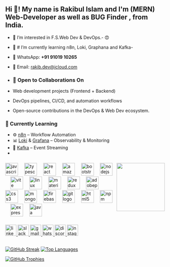 <h2 align="left">Hi 👋! My name is Rakibul Islam and I'm (MERN) Web-Developer as well as BUG Finder , from India.</h2>


- 👋 I’m interested in F.S.Web Dev & DevOps.- 😍
- 🌱 # I’m currently learning n8n, Loki, Graphana and Kafka-
- 📱 WhatsApp: **+91 91019 10265**
- 📧 Email: [rakib.dev@icloud.com](mailto:rakib.dev@icloud.com)

- ### 💞️ Open to Collaborations On
- Web development projects (Frontend + Backend)  
- DevOps pipelines, CI/CD, and automation workflows  
- Open-source contributions in the DevOps & Web Dev ecosystem.
  
### 🌱 Currently Learning
- ⚙️ [n8n](https://n8n.io/) – Workflow Automation  
- 📊 [Loki](https://grafana.com/oss/loki/) & [Grafana](https://grafana.com/) – Observability & Monitoring  
- 🔄 [Kafka](https://kafka.apache.org/) – Event Streaming
- 
###

<img align="right" height="152" src="https://i.imgflip.com/65efzo.gif"  />

###


<div align="left">
  <img src="https://cdn.simpleicons.org/javascript/F7DF1E" height="40" alt="javascript logo"  />
  <img width="12" />
  <img src="https://cdn.jsdelivr.net/gh/devicons/devicon/icons/typescript/typescript-original.svg" height="40" alt="typescript logo"  />
  <img width="12" />
  <img src="https://cdn.jsdelivr.net/gh/devicons/devicon/icons/react/react-original.svg" height="40" alt="react logo"  />
  <img width="12" />
  <img src="https://skillicons.dev/icons?i=aws" height="40" alt="amazonwebservices logo"  />
  <img width="12" />
  <img src="https://skillicons.dev/icons?i=bootstrap" height="40" alt="bootstrap logo"  />
  <img width="12" />
  <img src="https://cdn.simpleicons.org/nodedotjs/339933" height="40" alt="nodejs logo"  />
  <img width="12" />
  <img src="https://skillicons.dev/icons?i=vite" height="40" alt="vite logo"  />
  <img width="12" />
  <img src="https://cdn.simpleicons.org/linux/FCC624" height="40" alt="linux logo"  />
  <img width="12" />
  <img src="https://cdn.simpleicons.org/mui/007FFF" height="40" alt="materialui logo"  />
  <img width="12" />
  <img src="https://cdn.simpleicons.org/redux/764ABC" height="40" alt="redux logo"  />
  <img width="12" />
  <img src="https://skillicons.dev/icons?i=ps" height="40" alt="adobephotoshop logo"  />
  <img width="12" />
  <img src="https://skillicons.dev/icons?i=css" height="40" alt="css3 logo"  />
  <img width="12" />
  <img src="https://res.cloudinary.com/rakib-rsm-cloudinary/image/upload/v1702372231/portfolio-data/igkjdnc32hilanisaiux.png" height="40" alt="mongodb logo"  />
  <img width="12" />
  <img src="https://cdn.simpleicons.org/firebase/FFCA28" height="40" alt="firebase logo"  />
  <img width="12" />
  <img src="https://cdn.jsdelivr.net/gh/devicons/devicon/icons/git/git-original.svg" height="40" alt="git logo"  />
  <img width="12" />
  <img src="https://cdn.jsdelivr.net/gh/devicons/devicon/icons/html5/html5-original.svg" height="40" alt="html5 logo"  />
  <img width="12" />
  <img src="https://cdn.simpleicons.org/npm/CB3837" height="40" alt="npm logo"  />
  <img width="12" />
  <img src="https://cdn.jsdelivr.net/gh/devicons/devicon/icons/express/express-original.svg" height="40" alt="express logo"  />
  <img width="12" />
  <img src="https://cdn.jsdelivr.net/gh/devicons/devicon/icons/java/java-original.svg" height="40" alt="java logo"  />
</div>

###

<div align="left">
  <a href="https://www.linkedin.com/in/rakibul-islam-969106259/" target="_blank">
    <img src="https://img.shields.io/static/v1?message=LinkedIn&logo=linkedin&label=&color=0077B5&logoColor=white&labelColor=&style=for-the-badge" height="35" alt="linkedin logo" title='Ctrl(command) Click to open Linkedin.' />
  </a>
  <a href="https://newtonschool-t4o6843.slack.com/team/U04BWRX4G0P" target="_blank">
    <img src="https://img.shields.io/static/v1?message=Slack&logo=slack&label=&color=4A154B&logoColor=white&labelColor=&style=for-the-badge" height="35" alt="slack logo" title='Ctrl(command) Click to open slack.' />
  </a>
  <a href="mailto:rakib.dev@icloud.com" target="_blank">
    <img src="https://img.shields.io/static/v1?message=Gmail&logo=gmail&label=&color=D14836&logoColor=white&labelColor=&style=for-the-badge" height="35" alt="gmail logo" />
  </a>
  <a href="https://web.whatsapp.com/send?phone=919101910265&text=Hello%20from%20Github!" target="_blank">
    <img src="https://img.shields.io/static/v1?message=Whatsapp&logo=whatsapp&label=&color=25D366&logoColor=white&labelColor=&style=for-the-badge" height="35" alt="whatsapp logo" title='Ctrl(command) Click to open WhatsApp.' />
  </a>
  <a href="433220619065229334" target="_blank">
    <img src="https://img.shields.io/static/v1?message=Discord&logo=discord&label=&color=7289DA&logoColor=white&labelColor=&style=for-the-badge" height="35" alt="discord logo" title='Ctrl(command) Click to open a new tab.' />
  </a>
  <a href="https://www.instagram.com/below_z3r0_/" target="_blank">
    <img src="https://img.shields.io/static/v1?message=Instagram&logo=instagram&label=&color=E4405F&logoColor=white&labelColor=&style=for-the-badge" height="35" alt="instagram logo" title='Ctrl(command) Click to open Instagram.' />
  </a>
</div>

<br/> 

<!-- [![GitHub Stats](https://github-readme-stats.vercel.app/api?username=rakib7425&show_icons=true&locale=en)](https://github.com/rakib7425) -->
[![GitHub Streak](https://github-readme-streak-stats.herokuapp.com/?user=rakib7425&)](https://github.com/rakib7425)
[![Top Languages](https://github-readme-stats.vercel.app/api/top-langs?username=rakib7425&show_icons=true&locale=en&layout=compact)](https://github.com/rakib7425)

[![GitHub Trophies](https://github-profile-trophy.vercel.app/?username=rakib7425)](https://github.com/ryo-ma/github-profile-trophy)


###

